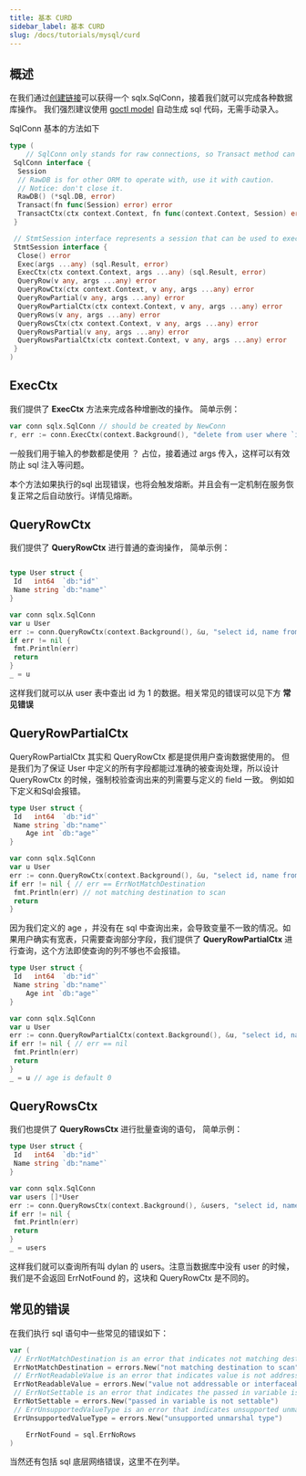 ```yaml
---
title: 基本 CURD 
sidebar_label: 基本 CURD
slug: /docs/tutorials/mysql/curd
---
```


## 概述

在我们通过[创建链接](/docs/tutorials/mysql/connection)可以获得一个 sqlx.SqlConn，接着我们就可以完成各种数据库操作。
我们强烈建议使用 [goctl model](/docs/tutorials/cli/model) 自动生成 sql 代码，无需手动录入。

SqlConn 基本的方法如下

```go
type (
    // SqlConn only stands for raw connections, so Transact method can be called.
 SqlConn interface {
  Session
  // RawDB is for other ORM to operate with, use it with caution.
  // Notice: don't close it.
  RawDB() (*sql.DB, error)
  Transact(fn func(Session) error) error
  TransactCtx(ctx context.Context, fn func(context.Context, Session) error) error
 }

 // StmtSession interface represents a session that can be used to execute statements.
 StmtSession interface {
  Close() error
  Exec(args ...any) (sql.Result, error)
  ExecCtx(ctx context.Context, args ...any) (sql.Result, error)
  QueryRow(v any, args ...any) error
  QueryRowCtx(ctx context.Context, v any, args ...any) error
  QueryRowPartial(v any, args ...any) error
  QueryRowPartialCtx(ctx context.Context, v any, args ...any) error
  QueryRows(v any, args ...any) error
  QueryRowsCtx(ctx context.Context, v any, args ...any) error
  QueryRowsPartial(v any, args ...any) error
  QueryRowsPartialCtx(ctx context.Context, v any, args ...any) error
 }
)
```

## ExecCtx

我们提供了 **ExecCtx** 方法来完成各种增删改的操作。
简单示例：

```go
var conn sqlx.SqlConn // should be created by NewConn
r, err := conn.ExecCtx(context.Background(), "delete from user where `id` = ?", 1)
```

一般我们用于输入的参数都是使用 ？ 占位，接着通过 args 传入，这样可以有效防止 sql 注入等问题。

本个方法如果执行的sql 出现错误，也将会触发熔断。并且会有一定机制在服务恢复正常之后自动放行。详情见熔断。

## QueryRowCtx

我们提供了 **QueryRowCtx** 进行普通的查询操作，
简单示例：

```go

type User struct {
 Id   int64  `db:"id"`
 Name string `db:"name"`
}

var conn sqlx.SqlConn
var u User
err := conn.QueryRowCtx(context.Background(), &u, "select id, name from user where id = ? limit 1", 1)
if err != nil {
 fmt.Println(err)
 return
}
_ = u
```

这样我们就可以从 user 表中查出 id 为 1 的数据。相关常见的错误可以见下方 **常见错误**

## QueryRowPartialCtx

QueryRowPartialCtx 其实和 QueryRowCtx 都是提供用户查询数据使用的。
但是我们为了保证 User 中定义的所有字段都能过准确的被查询处理，所以设计 QueryRowCtx 的时候，强制校验查询出来的列需要与定义的 field 一致。
例如如下定义和Sql会报错。

```go
type User struct {
 Id   int64  `db:"id"`
 Name string `db:"name"`
    Age int `db:"age"`
}

var conn sqlx.SqlConn
var u User
err := conn.QueryRowCtx(context.Background(), &u, "select id, name from user where id = ? limit 1", 1)
if err != nil { // err == ErrNotMatchDestination
 fmt.Println(err) // not matching destination to scan
 return
}
```

因为我们定义的 age ，并没有在 sql 中查询出来，会导致变量不一致的情况。如果用户确实有宽表，只需要查询部分字段，我们提供了 **QueryRowPartialCtx** 进行查询，这个方法即使查询的列不够也不会报错。

```go
type User struct {
 Id   int64  `db:"id"`
 Name string `db:"name"`
    Age int `db:"age"`
}

var conn sqlx.SqlConn
var u User
err := conn.QueryRowPartialCtx(context.Background(), &u, "select id, name from user where id = ? limit 1", 1)
if err != nil { // err == nil
 fmt.Println(err) 
 return
}
_ = u // age is default 0
```

## QueryRowsCtx

我们也提供了 **QueryRowsCtx** 进行批量查询的语句，
简单示例：

```go
type User struct {
 Id   int64  `db:"id"`
 Name string `db:"name"`
}

var conn sqlx.SqlConn
var users []*User
err := conn.QueryRowsCtx(context.Background(), &users, "select id, name from user where name = ?", "dylan")
if err != nil {
 fmt.Println(err)
 return
}
_ = users
```

这样我们就可以查询所有叫 dylan 的 users。注意当数据库中没有 user 的时候，我们是不会返回 ErrNotFound 的，这块和 QueryRowCtx 是不同的。

## 常见的错误

在我们执行 sql 语句中一些常见的错误如下：

```go
var (
 // ErrNotMatchDestination is an error that indicates not matching destination to scan.
 ErrNotMatchDestination = errors.New("not matching destination to scan")
 // ErrNotReadableValue is an error that indicates value is not addressable or interfaceable.
 ErrNotReadableValue = errors.New("value not addressable or interfaceable")
 // ErrNotSettable is an error that indicates the passed in variable is not settable.
 ErrNotSettable = errors.New("passed in variable is not settable")
 // ErrUnsupportedValueType is an error that indicates unsupported unmarshal type.
 ErrUnsupportedValueType = errors.New("unsupported unmarshal type")

    ErrNotFound = sql.ErrNoRows
)
```

当然还有包括 sql 底层网络错误，这里不在列举。
